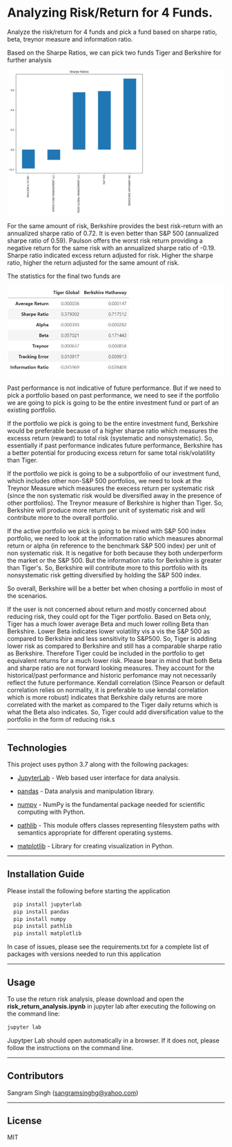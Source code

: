 # Analyzing Risk/Return for 4 Funds.

Analyze the risk/return for 4 funds and pick a fund based on sharpe ratio, beta, treynor measure and information ratio. 

Based on the Sharpe Ratios, we can pick two funds Tiger and Berkshire for further analysis

![Sharpe Ratios](Images/sharpe_ratios.png)

For the same amount of risk, Berkshire provides the best risk-return with an annualized sharpe ratio of 0.72. It is even better than S&P 500 (annualized sharpe ratio of 0.59). Paulson offers the worst risk return providing a negative return for the same risk with an annualized sharpe ratio of -0.19. Sharpe ratio indicated excess return adjusted for risk. Higher the sharpe ratio, higher the return adjusted for the same amount of risk.

The statistics for the final two funds are

![Statistics](Images/statistics.png)

Past performance is not indicative of future performance. But if we need to pick a portfolio based on past performance, we need to see if the portfolio we are going to pick is going to be the entire investment fund or part of an existing portfolio. 

If the portfolio we pick is going to be the entire investment fund, Berkshire would be preferable because of a higher sharpe ratio which measures the excesss return (reward) to total risk (systematic and nonsystematic). So, essentially if past performance indicates future performance, Berkshire has a better potential for producing excess return for same total risk/volatility than Tiger. 

If the portfolio we pick is going to be a subportfolio of our investment fund, which includes other non-S&P 500 portfolios, we need to look at the Treynor Measure which measures the execess return per systematic risk (since the non systematic risk would be diversified away in the presence of other portfolios). The Treynor measure of Berkshire is higher than Tiger. So, Berkshire will produce more return per unit of systematic risk and will contribute more to the overall portfolio.   

If the active portfolio we pick is going to be mixed with S&P 500 index portfolio, we need to look at the information ratio which measures abnormal return or alpha (in reference to the benchmark S&P 500 index) per unit of non systematic risk. It is negative for both because they both underperform the market or the S&P 500. But the information ratio for Berkshire is greater than Tiger's. So, Berkshire will contribute more to this portfolio with its nonsystematic risk getting diversified by holding the S&P 500 index.

So overall, Berkshire will be a better bet when chosing a portfolio in most of the scenarios. 

If the user is not concerned about return and mostly concerned about reducing risk, they could opt for the Tiger portfolio. Based on Beta only, Tiger has a much lower average Beta and much lower rolling Beta than Berkshire. Lower Beta indicates lower volatility vis a vis the S&P 500 as compared to Berkshire and less sensitivity to S&P500. So, Tiger is adding lower risk as compared to Berkshire and still has a comparable sharpe ratio as Berkshire. Therefore Tiger could be included in the portfolio to get equivalent returns for a much lower risk. Please bear in mind that both Beta and sharpe ratio are not forward looking measures. They account for the historical/past performance and historic perfomance may not necessarily reflect the future performance. Kendall correlation (Since Pearson or default correlation relies on normality, it is preferable to use kendal correlation which is more robust) indicates that Berkshire daily returns are more correlated with the market as compared to the Tiger daily returns which is what the Beta also indicates. So, Tiger could add diversification value to the portfolio in the form of reducing risk.s

---

## Technologies

This project uses python 3.7 along with the following packages:

* [JupyterLab](https://jupyterlab.readthedocs.io/en/stable/) - Web based user interface for data analysis.

* [pandas](https://github.com/pandas-dev/pandas) - Data analysis and manipulation library.

* [numpy](https://github.com/numpy/numpy) - NumPy is the fundamental package needed for scientific computing with Python.

* [pathlib](https://docs.python.org/3/library/pathlib.html) - This module offers classes representing filesystem paths with semantics appropriate for different operating systems.

* [matplotlib](https://github.com/matplotlib/matplotlib) - Library for creating visualization in Python.

---

## Installation Guide

Please install the following before starting the application

```python
  pip install jupyterlab
  pip install pandas
  pip install numpy
  pip install pathlib
  pip install matplotlib
```
In case of issues, please see the requirements.txt for a complete list of packages with versions needed to run this application

---

## Usage

To use the return risk analysis, please download and open the **risk_return_analysis.ipynb** in jupyter lab after executing
the following on the command line:

```python
jupyter lab
```
Jupytper Lab should open automatically in a browser. 
If it does not, please follow the instructions on the command line.

---

## Contributors

Sangram Singh (sangramsinghg@yahoo.com)

---

## License

MIT

